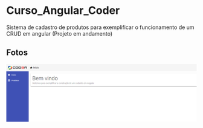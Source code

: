 # Curso_Angular_Coder
Sistema de cadastro de produtos para exemplificar o funcionamento de um CRUD em angular (Projeto em andamento)

## Fotos 
![fotoinicia](https://github.com/GislaineMartins/Curso_Angular_Coder/blob/master/backend/coder01.PNG)

